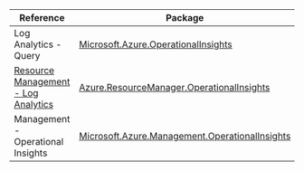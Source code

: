 | Reference | Package | Source |
|---|---|---|
|Log Analytics - Query|[Microsoft.Azure.OperationalInsights](https://www.nuget.org/packages/Microsoft.Azure.OperationalInsights)|[GitHub](https://github.com/Azure/azure-sdk-for-net)|
|[Resource Management - Log Analytics](resourcemanager.operationalinsights-readme.md)|[Azure.ResourceManager.OperationalInsights](https://www.nuget.org/packages/Azure.ResourceManager.OperationalInsights)|[GitHub](https://github.com/Azure/azure-sdk-for-net/blob/main/sdk/operationalinsights/Azure.ResourceManager.OperationalInsights)|
|Management - Operational Insights|[Microsoft.Azure.Management.OperationalInsights](https://www.nuget.org/packages/Microsoft.Azure.Management.OperationalInsights)|[GitHub](https://github.com/Azure/azure-sdk-for-net)|
